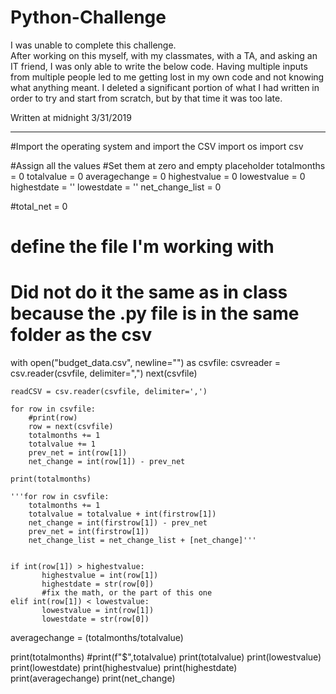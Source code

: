 # Python-Challenge

I was unable to complete this challenge.  
After working on this myself, with my classmates, with a TA, and asking an IT friend, I was only able to write the below code.
Having multiple inputs from multiple people led to me getting lost in my own code and not knowing what anything meant.
I deleted a significant portion of what I had written in order to try and start from scratch, but by that time it was too late.

Written at midnight 3/31/2019
____________________________  
  
  #Import the operating system and import the CSV
import os
import csv

#Assign all the values
#Set them at zero and empty placeholder
totalmonths = 0
totalvalue = 0
averagechange = 0
highestvalue = 0
lowestvalue = 0
highestdate = ''
lowestdate = ''
net_change_list = 0

#total_net = 0

# define the file I'm working with
# Did not do it the same as in class because the .py file is in the same folder as the csv


with open("budget_data.csv", newline="") as csvfile:
    csvreader = csv.reader(csvfile, delimiter=",")
    next(csvfile)

    readCSV = csv.reader(csvfile, delimiter=',')
    
    for row in csvfile:
        #print(row)
        row = next(csvfile)
        totalmonths += 1
        totalvalue += 1
        prev_net = int(row[1])
        net_change = int(row[1]) - prev_net

    print(totalmonths)

    '''for row in csvfile:
        totalmonths += 1
        totalvalue = totalvalue + int(firstrow[1])
        net_change = int(firstrow[1]) - prev_net
        prev_net = int(firstrow[1])
        net_change_list = net_change_list + [net_change]'''


    if int(row[1]) > highestvalue:
           highestvalue = int(row[1]) 
           highestdate = str(row[0])
           #fix the math, or the part of this one
    elif int(row[1]) < lowestvalue:
           lowestvalue = int(row[1])
           lowestdate = str(row[0])

averagechange = (totalmonths/totalvalue)


print(totalmonths)
#print(f"$",totalvalue)
print(totalvalue)
print(lowestvalue)
print(lowestdate)
print(highestvalue)
print(highestdate)
print(averagechange)
print(net_change)



